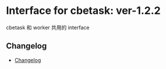 # Interface for cbetask: ver-1.2.2

cbetask 和 worker 共用的 interface


## Changelog

- [Changelog](CHANGELOG.md)
